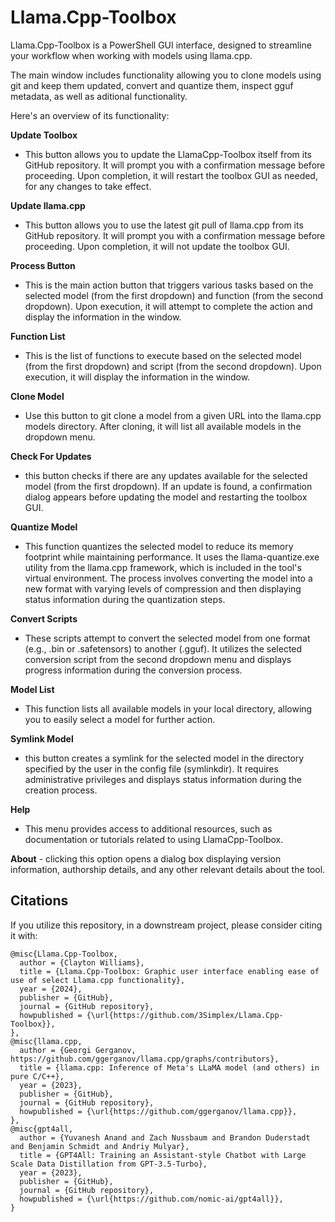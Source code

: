 # Llama.Cpp-Toolbox
Llama.Cpp-Toolbox is a PowerShell GUI interface, designed to streamline your workflow when working with models using llama.cpp. 

The main window includes functionality allowing you to clone models using git and keep them updated, convert and quantize them, inspect gguf metadata, as well as aditional functionality.  

Here's an overview of its functionality:

 **Update Toolbox**
   - This button allows you to update the LlamaCpp-Toolbox itself from its GitHub repository. It will prompt you with a confirmation message before proceeding. Upon completion, it will restart the toolbox GUI as needed, for any changes to take effect.

 **Update llama.cpp**
   - This button allows you to use the latest git pull of llama.cpp from its GitHub repository. It will prompt you with a confirmation message before proceeding. Upon completion, it will not update the toolbox GUI.

**Process Button**
   - This is the main action button that triggers various tasks based on the selected model (from the first dropdown) and function (from the second dropdown). Upon execution, it will attempt to complete the action and display the information in the window.

 **Function List**
   - This is the list of functions to execute based on the selected model (from the first dropdown) and script (from the second dropdown). Upon execution, it will display the information in the window.

 **Clone Model**
   - Use this button to git clone a model from a given URL into the llama.cpp models directory. After cloning, it will list all available models in the dropdown menu.

 **Check For Updates**
   - this button checks if there are any updates available for the selected model (from the first dropdown). If an update is found, a confirmation dialog appears before updating the model and restarting the toolbox GUI.

 **Quantize Model**
   - This function quantizes the selected model to reduce its memory footprint while maintaining performance. It uses the llama-quantize.exe utility from the llama.cpp framework, which is included in the tool's virtual environment. The process involves converting the model into a new format with varying levels of compression and then displaying status information during the quantization steps.

 **Convert Scripts**
   - These scripts attempt to convert the selected model from one format (e.g., .bin or .safetensors) to another (.gguf). It utilizes the selected conversion script from the second dropdown menu and displays progress information during the conversion process.

 **Model List**
   - This function lists all available models in your local directory, allowing you to easily select a model for further action.

 **Symlink Model**
   - this button creates a symlink for the selected model in the directory specified by the user in the config file (symlinkdir). It requires administrative privileges and displays status information during the creation process.

 **Help**
   - This menu provides access to additional resources, such as documentation or tutorials related to using LlamaCpp-Toolbox.

 **About**
    - clicking this option opens a dialog box displaying version information, authorship details, and any other relevant details about the tool.

## Citations

If you utilize this repository, in a downstream project, please consider citing it with:
```
@misc{Llama.Cpp-Toolbox,
  author = {Clayton Williams},
  title = {Llama.Cpp-Toolbox: Graphic user interface enabling ease of use of select Llama.cpp functionality},
  year = {2024},
  publisher = {GitHub},
  journal = {GitHub repository},
  howpublished = {\url{https://github.com/3Simplex/Llama.Cpp-Toolbox}},
},
@misc{llama.cpp,
  author = {Georgi Gerganov, https://github.com/ggerganov/llama.cpp/graphs/contributors},
  title = {llama.cpp: Inference of Meta's LLaMA model (and others) in pure C/C++},
  year = {2023},
  publisher = {GitHub},
  journal = {GitHub repository},
  howpublished = {\url{https://github.com/ggerganov/llama.cpp}},
},
@misc{gpt4all,
  author = {Yuvanesh Anand and Zach Nussbaum and Brandon Duderstadt and Benjamin Schmidt and Andriy Mulyar},
  title = {GPT4All: Training an Assistant-style Chatbot with Large Scale Data Distillation from GPT-3.5-Turbo},
  year = {2023},
  publisher = {GitHub},
  journal = {GitHub repository},
  howpublished = {\url{https://github.com/nomic-ai/gpt4all}},
}
